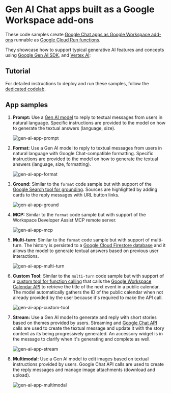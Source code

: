 # Gen AI Chat apps built as a Google Workspace add-ons

These code samples create
[Google Chat apps as Google Workspace add-ons](https://developers.google.com/workspace/add-ons/chat)
runnable as [Google Cloud Run functions](https://cloud.google.com/run).

They showcase how to support typical generative AI features and concepts using
[Google Gen AI SDK](https://cloud.google.com/vertex-ai/generative-ai/docs/sdks/overview), and
[Vertex AI](https://cloud.google.com/vertex-ai):

## Tutorial

For detailed instructions to deploy and run these samples, follow the
[dedicated codelab](https://codelabs.developers.google.com/chat-apps-ai-concepts).

## App samples

1. **Prompt:** Use a [Gen AI model](https://ai.google.dev/gemini-api/docs/models) to reply to textual messages
   from users in natural language. Specific instructions are provided to the model on how to generate the
   textual answers (language, size).

   ![gen-ai-app-prompt](./showcase/gen-ai-app-prompt.gif)

1. **Format:** Use a Gen AI model to reply to textual messages from users in natural language with
   Google Chat-compatible formatting. Specific instructions are provided to the model on how to generate
   the textual answers (language, size, formatting).

   ![gen-ai-app-format](./showcase/gen-ai-app-format.gif)

1. **Ground:** Similar to the `format` code sample but with support of the
   [Google Search tool for grounding](https://ai.google.dev/gemini-api/docs/google-search). Sources are highlighted
   by adding cards to the reply messages with URL button links.

   ![gen-ai-app-ground](./showcase/gen-ai-app-ground.gif)

1. **MCP:** Similar to the `format` code sample but with support of the
   Workspace Developer Assist MCP remote server.

   ![gen-ai-app-mcp](./showcase/gen-ai-app-mcp.gif)

1. **Multi-turn:** Similar to the `format` code sample but with support of multi-turn. The history is persisted
   to a [Google Cloud Firestore database](https://firebase.google.com/docs/firestore) and it allows the model to
   generate textual answers based on previous user interactions.

   ![gen-ai-app-multi-turn](./showcase/gen-ai-app-multi-turn.gif)

1. **Custom Tool:** Similar to the `multi-turn` code sample but with support of a
   [custom tool for function calling](https://ai.google.dev/gemini-api/docs/function-calling) that calls the
   [Google Workspace Calendar API](https://developers.google.com/workspace/calendar/api) to retrieve the title of
   the next event in a public calendar. The model automatically gathers the ID of the public calendar when not
   already provided by the user because it's required to make the API call.

   ![gen-ai-app-custom-tool](./showcase/gen-ai-app-custom-tool.gif)

1. **Stream:** Use a Gen AI model to generate and reply with short stories based on themes provided by users. 
   Streaming and [Google Chat API](https://developers.google.com/workspace/chat/api/reference) calls are used
   to create the textual message and update it with the story content as its being progressively generated. An
   accessory widget is in the message to clarify when it's generating and complete as well.

   ![gen-ai-app-stream](./showcase/gen-ai-app-stream.gif)

1. **Multimodal:** Use a Gen AI model to edit images based on textual instructions provided by users.
   Google Chat API calls are used to create the reply messages and manage image attachments (download and
   upload).

   ![gen-ai-app-multimodal](./showcase/gen-ai-app-multimodal.gif)
